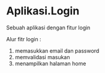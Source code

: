 # Aplikasi.Login
Sebuah aplikasi dengan fitur login

Alur fitr login :
1. memasukkan email dan password
2. memvalidasi masukan
3. menampilkan halaman home
